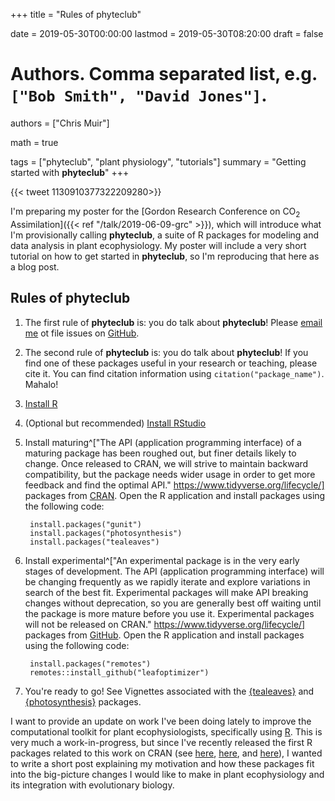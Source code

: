 +++
title = "Rules of phyteclub"

date = 2019-05-30T00:00:00
lastmod = 2019-05-30T08:20:00
draft = false

# Authors. Comma separated list, e.g. `["Bob Smith", "David Jones"]`.
authors = ["Chris Muir"]

math = true

tags = ["phyteclub", "plant physiology", "tutorials"]
summary = "Getting started with **phyteclub**"
+++

<!--- {{< tweet user="BaxterTwi" id="1130910377322209280" >}} --->
{{< tweet 1130910377322209280>}}

I'm preparing my poster for the [Gordon Research Conference on CO$_2$ Assimilation]({{< ref "/talk/2019-06-09-grc" >}}), which will introduce what I'm provisionally calling **phyteclub**, a suite of R packages for modeling and data analysis in plant ecophysiology. My poster will include a very short tutorial on how to get started in **phyteclub**, so I'm reproducing that here as a blog post.

## Rules of **phyteclub**

1. The first rule of **phyteclub** is: you do talk about **phyteclub**! Please [email me](mailto:cdmuir@hawaii.edu) ot file issues on [GitHub](https://cdmuir.github.com).

2. The second rule of **phyteclub** is: you do talk about **phyteclub**! If you find one of these packages useful in your research or teaching, please cite it. You can find citation information using `citation("package_name")`. Mahalo!

3. [Install R](https://cran.r-project.org/)

4. (Optional but recommended) [Install RStudio](https://www.rstudio.com/products/RStudio/)

5. Install maturing^["The API (application programming interface) of a maturing package has been roughed out, but finer details likely to change. Once released to CRAN, we will strive to maintain backward compatibility, but the package needs wider usage in order to get more feedback and find the optimal API." https://www.tidyverse.org/lifecycle/] packages from [CRAN](https://cran.r-project.org/). Open the R application and install packages using the following code:
  
        install.packages("gunit")
        install.packages("photosynthesis")
        install.packages("tealeaves")

6. Install experimental^["An experimental package is in the very early stages of development. The API (application programming interface) will be changing frequently as we rapidly iterate and explore variations in search of the best fit. Experimental packages will make API breaking changes without deprecation, so you are generally best off waiting until the package is more mature before you use it. Experimental packages will not be released on CRAN." https://www.tidyverse.org/lifecycle/] packages from [GitHub](https://github.com/cdmuir). Open the R application and install packages using the following code:

        install.packages("remotes")
        remotes::install_github("leafoptimizer")

7. You're ready to go! See Vignettes associated with the [{tealeaves}](https://github.com/cdmuir/tealeaves) and [{photosynthesis}](https://github.com/cdmuir/photosynthesis) packages.


I want to provide an update on work I've been doing lately to improve the computational toolkit for plant ecophysiologists, specifically using [R](https://cran.r-project.org). This is very much a work-in-progress, but since I've recently released the first R packages related to this work on CRAN (see [here](https://CRAN.R-project.org/package=gunit), [here](https://CRAN.R-project.org/package=tealeaves), and [here](https://CRAN.R-project.org/package=photosynthesis)), I wanted to write a short post explaining my motivation and how these packages fit into the big-picture changes I would like to make in plant ecophysiology and its integration with evolutionary biology.
